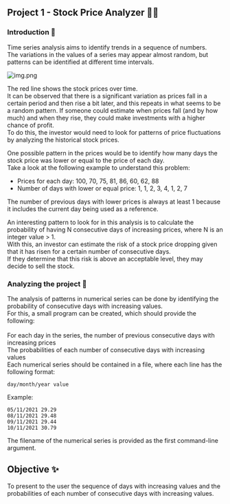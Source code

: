 ## Project 1 - Stock Price Analyzer 💸💸

### Introduction 📌
Time series analysis aims to identify trends in a sequence of numbers. <br>
The variations in the values of a series may appear almost random, but patterns can be identified at different time intervals.

![img.png](https://cdn.discordapp.com/attachments/978456290428862516/1114308544515293224/image.png)

The red line shows the stock prices over time. <br>
It can be observed that there is a significant variation as prices fall in a certain period and then rise a bit later, and this repeats in what seems to be a random pattern. If someone could estimate when prices fall (and by how much) and when they rise, they could make investments with a higher chance of profit. <br>
To do this, the investor would need to look for patterns of price fluctuations by analyzing the historical stock prices.

One possible pattern in the prices would be to identify how many days the stock price was lower or equal to the price of each day. <br>
Take a look at the following example to understand this problem:

- Prices for each day: 100, 70, 75, 81, 86, 60, 62, 88
- Number of days with lower or equal price: 1, 1, 2, 3, 4, 1, 2, 7

The number of previous days with lower prices is always at least 1 because it includes the current day being used as a reference.

An interesting pattern to look for in this analysis is to calculate the probability of having N consecutive days of increasing prices, where N is an integer value > 1. <br>
With this, an investor can estimate the risk of a stock price dropping given that it has risen for a certain number of consecutive days. <br>
If they determine that this risk is above an acceptable level, they may decide to sell the stock.

### Analyzing the project 📘
The analysis of patterns in numerical series can be done by identifying the probability of consecutive days with increasing values. <br>
For this, a small program can be created, which should provide the following:
<br> <br>
For each day in the series, the number of previous consecutive days with increasing prices <br>
The probabilities of each number of consecutive days with increasing values <br>
Each numerical series should be contained in a file, where each line has the following format:<br>

```
day/month/year value
```

Example:

```
05/11/2021 29.29
08/11/2021 29.48
09/11/2021 29.44
10/11/2021 30.79
```

The filename of the numerical series is provided as the first command-line argument.

## Objective ✨
To present to the user the sequence of days with increasing values and the probabilities of each number of consecutive days with increasing values.

